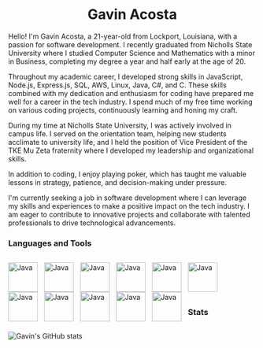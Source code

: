 <html lang="en">
  <head>
    <meta charset="UTF-8" />
    <meta name="viewport" content="width=device-width, initial-scale=1.0" />
  </head>
  <body>
    <h1 align="center">Gavin Acosta</h1>

   <p>
Hello! I'm Gavin Acosta, a 21-year-old from Lockport, Louisiana, with a passion for software development. I recently graduated from Nicholls State University where I studied Computer Science and Mathematics with a minor in Business, completing my degree a year and half early at the age of 20.

Throughout my academic career, I developed strong skills in JavaScript, Node.js, Express.js, SQL, AWS, Linux, Java, C#, and C. These skills combined with my dedication and enthusiasm for coding have prepared me well for a career in the tech industry. I spend much of my free time working on various coding projects, continuously learning and honing my craft.

During my time at Nicholls State University, I was actively involved in campus life. I served on the orientation team, helping new students acclimate to university life, and I held the position of Vice President of the TKE Mu Zeta fraternity where I developed my leadership and organizational skills.

In addition to coding, I enjoy playing poker, which has taught me valuable lessons in strategy, patience, and decision-making under pressure.

I'm currently seeking a job in software development where I can leverage my skills and experiences to make a positive impact on the tech industry. I am eager to contribute to innovative projects and collaborate with talented professionals to drive technological advancements.</p>

 <h3>Languages and Tools</h3>
        
##

<img
      src="https://cdn.jsdelivr.net/gh/devicons/devicon@latest/icons/javascript/javascript-original.svg"
      align="left"
      alt="Java"
      width="60px"
      style="padding-right: 10px"
    />
<img
      src="https://cdn.jsdelivr.net/gh/devicons/devicon@latest/icons/nodejs/nodejs-original-wordmark.svg"
      align="left"
      alt="Java"
      width="60px"
      style="padding-right: 10px"
    />
<img
      src="https://cdn.jsdelivr.net/gh/devicons/devicon@latest/icons/express/express-original-wordmark.svg"
      align="left"
      alt="Java"
      width="60px"
      style="padding-right: 10px"
    />
<img
      src="https://cdn.jsdelivr.net/gh/devicons/devicon@latest/icons/html5/html5-original-wordmark.svg"
      align="left"
      alt="Java"
      width="60px"
      style="padding-right: 10px"
    />
<img
      src="https://cdn.jsdelivr.net/gh/devicons/devicon@latest/icons/css3/css3-original-wordmark.svg"
      align="left"
      alt="Java"
      width="60px"
      style="padding-right: 10px"
    />
    <img 
      src="https://cdn.jsdelivr.net/gh/devicons/devicon@latest/icons/amazonwebservices/amazonwebservices-original-wordmark.svg"
      align="left"
      alt="Java"
      width="60px"
      style="padding-right: 10px"
    />
<img
      src="https://cdn.jsdelivr.net/gh/devicons/devicon@latest/icons/postgresql/postgresql-original-wordmark.svg"
      align="left"
      alt="Java"
      width="60px"
      style="padding-right: 10px"
    />
<img
      src="https://cdn.jsdelivr.net/gh/devicons/devicon@latest/icons/linux/linux-original.svg"
      align="left"
      alt="Java"
      width="60px"
      style="padding-right: 10px"
    />

<img
      src="https://cdn.jsdelivr.net/gh/devicons/devicon@latest/icons/java/java-original-wordmark.svg"
      align="left"
      alt="Java"
      width="60px"
      style="padding-right: 10px"
    />

<img
      src="https://cdn.jsdelivr.net/gh/devicons/devicon@latest/icons/c/c-original.svg"
      align="left"
      alt="Java"
      width="60px"
      style="padding-right: 10px"
    />
<img
      src="https://cdn.jsdelivr.net/gh/devicons/devicon@latest/icons/csharp/csharp-original.svg"
      align="left"
      alt="Java"
      width="60px"
      style="padding-right: 10px"
    />
    

          

<!-- End Images -->

<br></br>
<br></br>

<h3>Stats</h3>

##

![Gavin's GitHub stats](https://github-readme-stats.vercel.app/api?username=Defiantearth&show_icons=true&theme=gruvbox)

  </body>
</html>
